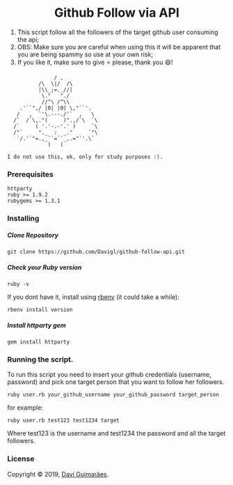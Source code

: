 # <div align="center"> Github Follow via API </div>

1. This script follow all the followers of the target github user consuming the api;
2. OBS: Make sure you are careful when using this it will be apparent that you are being spammy so use at your own risk;
3. If you like it, make sure to give :star: please, thank you :smile:!

```
               / ,
          /\  \|/  /\
          |\\_;=._//|
           \."   "./
           //^\ /^\\
    .'``",/ |0| |0| \,"``'.
   /   ,  `'\.---./'`  ,   \
  /`  /`\,."(     )".,/`\  `\
  /`     ( '.'-.-'.' )     `\
  /"`     "._  :  _."     `"\
   `/.'`"=.,_``=``_,.="`'.\`
             )   (
             
I do not use this, ok, only for study purposes :).
```

### Prerequisites

```
httparty
ruby >= 1.9.2
rubygems >= 1.3.1
```

### Installing

##### Clone Repository

```shell
git clone https://github.com/Davigl/github-follow-api.git
```

##### Check your Ruby version

```shell
ruby -v
```

If you dont have it, install using [rbenv](https://github.com/rbenv/rbenv) (it could take a while):

```shell
rbenv install version
```

##### Install httparty gem

```shell
gem install httparty
```

### Running the script.

To run this script you need to insert your github credentials (username, password) and pick one target person that you want to follow her followers.

```shell
ruby user.rb your_github_username your_github_password target_person
```

for example: 

```shell
ruby user.rb test123 test1234 target
```

Where test123 is the username and test1234 the password and all the target followers.

### License

Copyright © 2019, [Davi Guimarães](https://github.com/davigl).
